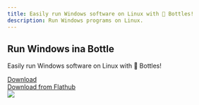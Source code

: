 ```yaml
---
title: Easily run Windows software on Linux with 🍷 Bottles!
description: Run Windows programs on Linux.
---
```


<section class="hero">
  <div class="container">
    <h1 class="animate__animated animate__fadeIn">Run Windows in<strong>a Bottle</strong></h1>
    <p>Easily run Windows software on Linux with 🍷 Bottles!</p>
    <a class="button" href="/download" title="Download Bottles">Download</a>
    <div class="more-links">
      <a href="https://flathub.org/apps/details/com.usebottles.bottles">Download from Flathub</a>
    </div>
    <img class="animate__animated animate__fadeInUp" src="https://raw.githubusercontent.com/bottlesdevs/Bottles/master/screenshot-0.png" />
  </div>
</section>
